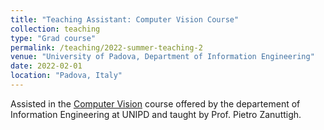 ```yaml
---
title: "Teaching Assistant: Computer Vision Course"
collection: teaching
type: "Grad course"
permalink: /teaching/2022-summer-teaching-2
venue: "University of Padova, Department of Information Engineering"
date: 2022-02-01
location: "Padova, Italy"
---
```


Assisted in the [Computer Vision](https://en.didattica.unipd.it/off/2021/LM/IN/IN2371/001PD/INP9087844/N0) course offered by the departement of Information Engineering at UNIPD and taught by Prof. Pietro Zanuttigh. 

